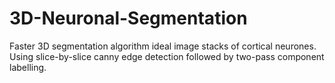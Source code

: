 # 3D-Neuronal-Segmentation
Faster 3D segmentation algorithm ideal image stacks of cortical neurones. Using slice-by-slice canny edge detection followed by two-pass component labelling. 

